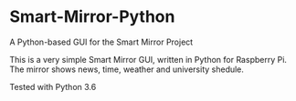 # Smart-Mirror-Python

A Python-based GUI for the Smart Mirror Project

This is a very simple Smart Mirror GUI, written in Python for Raspberry Pi.
The mirror shows news, time, weather and university shedule.

Tested with Python 3.6

